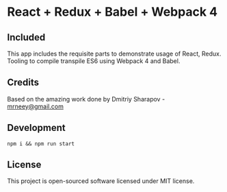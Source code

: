 # React + Redux + Babel + Webpack 4

## Included
This app includes the requisite parts to demonstrate usage of React, Redux. Tooling to compile transpile ES6 using Webpack 4 and Babel.

## Credits
Based on the amazing work done by 
Dmitriy Sharapov - mrneey@gmail.com

## Development

```
npm i && npm run start
```

## License

This project is open-sourced software licensed under MIT license.
